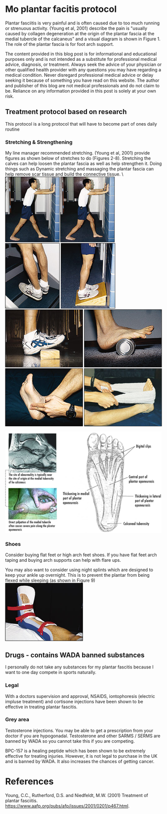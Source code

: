 # Mo plantar facitis protocol
Plantar fasciitis is very painful and is often caused due to too much running or strenuous activity. (Young et al, 2001) describe the pain is "usually caused by collagen degeneration at the origin of the plantar fascia at the medial tubercle of the calcaneus" and a visual diagram is shown in Figure 1. The role of the plantar fascia is for foot arch support. 

The content provided in this blog post is for informational and educational purposes only and is not intended as a substitute for professional medical advice, diagnosis, or treatment. Always seek the advice of your physician or other qualified health provider with any questions you may have regarding a medical condition. Never disregard professional medical advice or delay seeking it because of something you have read on this website. The author and publisher of this blog are not medical professionals and do not claim to be. Reliance on any information provided in this post is solely at your own risk.

## Treatment protocol based on research
This protocol is a long protocol that will have to become part of ones daily routine

### Stretching & Strengthening
My line manager recommended stretching. (Young et al, 2001) provide figures as shown below of stretches to do (Figures 2-8). Stretching the calves can help loosen the plantar fascia as well as help strengthen it. Doing things such as Dynamic stretching and massaging the plantar fascia can help remove scar tissue and build the connective tissue. \\
![alt text](image-1.png "Figure 2 - Wall Stretch")
![alt text](image-2.png "Figure 3 - Stair Stretch")
![alt text](image-3.png "Figure 4 - Heel supported calf stretch.")
![alt text](image-4.png "Figure 5 - Stretch with 1 inch plank")
![alt text](image-5.png "Figure 6 - Roll with can or you can use tennis ball")
![alt text](image-6.png "Figure 7 - massage with thumb")
![alt text](image-7.png "Figure 8 - towel stretch")

![Figure 1](image.png "Figure 1 ")

### Shoes 
Consider buying flat feet or high arch feet shoes. If you have flat feet arch taping and buying arch supports can help with flare ups. 

You may also want to consider using night splints which are designed to keep your ankle up overnight. This is to prevent the plantar from being flexed while sleeping (as shown in Figure 9)
![alt text](image-8.png)

## Drugs - contains WADA banned substances
I personally do not take any substances for my plantar fascitis because I want to one day compete in sports naturally. 
### Legal 
With a doctors supervision and approval, NSAIDS, iontophoresis (electric impluse treatment) and cortisone injections have been shown to be effective in treating plantar fascitis.

### Grey area
Testosterone injections. You may be able to get a prescription from your doctor if you are hypogonadal. Testosterone and other SARMS / SERMS are banned by WADA so you cannot take this if you are competing. 

BPC-157 is a healing peptide which has been shown to be extremely effective for treating injuries. However, it is not legal to purchase in the UK and is banned by WADA. It also increases the chances of getting cancer. 


# References
Young, C.C., Rutherford, D.S. and Niedfeldt, M.W. (2001) Treatment of plantar fasciitis. https://www.aafp.org/pubs/afp/issues/2001/0201/p467.html.